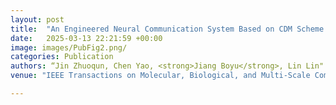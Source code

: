 ```yaml
---
layout: post
title:  "An Engineered Neural Communication System Based on CDM Scheme for the Internet of Bio-nano Things"
date:   2025-03-13 22:21:59 +00:00
image: images/PubFig2.png/
categories: Publication
authors: “Jin Zhuoqun, Chen Yao, <strong>Jiang Boyu</strong>, Lin Lin"
venue: "IEEE Transactions on Molecular, Biological, and Multi-Scale Communications (IF=2.4, JCR Q2)"<br>Minor Revision (Revised Manuscript Submitted)

---
```

